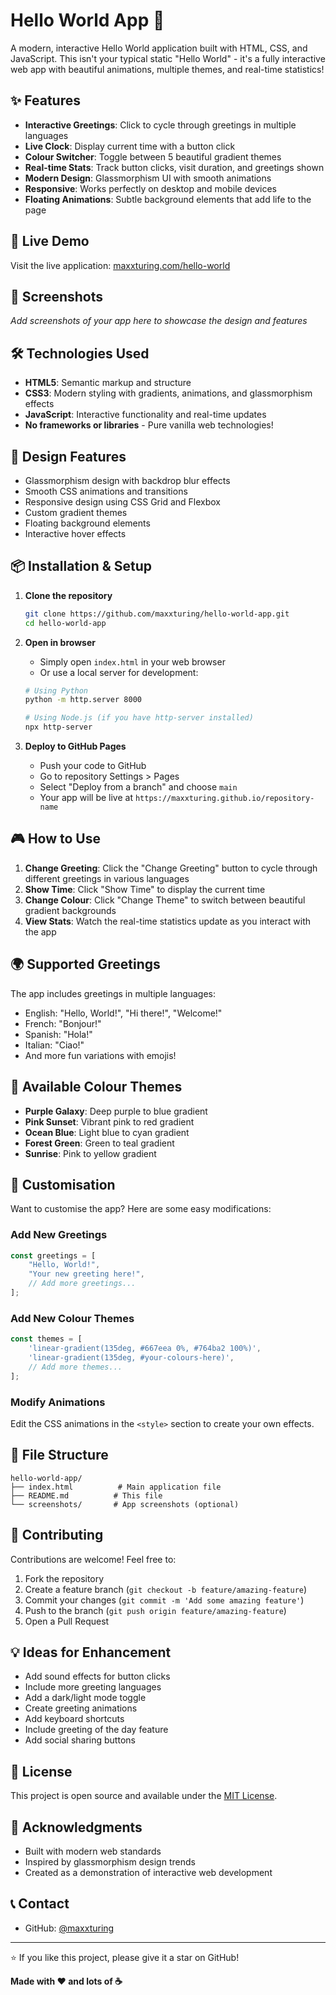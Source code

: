 # Hello World App 🌟

A modern, interactive Hello World application built with HTML, CSS, and JavaScript. This isn't your typical static "Hello World" - it's a fully interactive web app with beautiful animations, multiple themes, and real-time statistics!

## ✨ Features

- **Interactive Greetings**: Click to cycle through greetings in multiple languages
- **Live Clock**: Display current time with a button click
- **Colour Switcher**: Toggle between 5 beautiful gradient themes
- **Real-time Stats**: Track button clicks, visit duration, and greetings shown
- **Modern Design**: Glassmorphism UI with smooth animations
- **Responsive**: Works perfectly on desktop and mobile devices
- **Floating Animations**: Subtle background elements that add life to the page

## 🚀 Live Demo

Visit the live application: [maxxturing.com/hello-world](https://maxxturing.com/hello-world/)

## 📱 Screenshots

*Add screenshots of your app here to showcase the design and features*

## 🛠️ Technologies Used

- **HTML5**: Semantic markup and structure
- **CSS3**: Modern styling with gradients, animations, and glassmorphism effects
- **JavaScript**: Interactive functionality and real-time updates
- **No frameworks or libraries** - Pure vanilla web technologies!

## 🎨 Design Features

- Glassmorphism design with backdrop blur effects
- Smooth CSS animations and transitions
- Responsive design using CSS Grid and Flexbox
- Custom gradient themes
- Floating background elements
- Interactive hover effects

## 📦 Installation & Setup

1. **Clone the repository**
   ```bash
   git clone https://github.com/maxxturing/hello-world-app.git
   cd hello-world-app
   ```

2. **Open in browser**
   - Simply open `index.html` in your web browser
   - Or use a local server for development:
   ```bash
   # Using Python
   python -m http.server 8000
   
   # Using Node.js (if you have http-server installed)
   npx http-server
   ```

3. **Deploy to GitHub Pages**
   - Push your code to GitHub
   - Go to repository Settings > Pages
   - Select "Deploy from a branch" and choose `main`
   - Your app will be live at `https://maxxturing.github.io/repository-name`

## 🎮 How to Use

1. **Change Greeting**: Click the "Change Greeting" button to cycle through different greetings in various languages
2. **Show Time**: Click "Show Time" to display the current time
3. **Change Colour**: Click "Change Theme" to switch between beautiful gradient backgrounds
4. **View Stats**: Watch the real-time statistics update as you interact with the app

## 🌍 Supported Greetings

The app includes greetings in multiple languages:
- English: "Hello, World!", "Hi there!", "Welcome!"
- French: "Bonjour!"
- Spanish: "Hola!"
- Italian: "Ciao!"
- And more fun variations with emojis!

## 🎨 Available Colour Themes

- **Purple Galaxy**: Deep purple to blue gradient
- **Pink Sunset**: Vibrant pink to red gradient  
- **Ocean Blue**: Light blue to cyan gradient
- **Forest Green**: Green to teal gradient
- **Sunrise**: Pink to yellow gradient

## 🔧 Customisation

Want to customise the app? Here are some easy modifications:

### Add New Greetings
```javascript
const greetings = [
    "Hello, World!",
    "Your new greeting here!",
    // Add more greetings...
];
```

### Add New Colour Themes
```javascript
const themes = [
    'linear-gradient(135deg, #667eea 0%, #764ba2 100%)',
    'linear-gradient(135deg, #your-colours-here)',
    // Add more themes...
];
```

### Modify Animations
Edit the CSS animations in the `<style>` section to create your own effects.

## 📁 File Structure

```
hello-world-app/
├── index.html          # Main application file
├── README.md          # This file
└── screenshots/       # App screenshots (optional)
```

## 🤝 Contributing

Contributions are welcome! Feel free to:

1. Fork the repository
2. Create a feature branch (`git checkout -b feature/amazing-feature`)
3. Commit your changes (`git commit -m 'Add some amazing feature'`)
4. Push to the branch (`git push origin feature/amazing-feature`)
5. Open a Pull Request

## 💡 Ideas for Enhancement

- Add sound effects for button clicks
- Include more greeting languages
- Add a dark/light mode toggle
- Create greeting animations
- Add keyboard shortcuts
- Include greeting of the day feature
- Add social sharing buttons

## 📄 License

This project is open source and available under the [MIT License](LICENSE).

## 🙏 Acknowledgments

- Built with modern web standards
- Inspired by glassmorphism design trends
- Created as a demonstration of interactive web development

## 📞 Contact

- GitHub: [@maxxturing](https://github.com/maxxturing)

---

⭐ If you like this project, please give it a star on GitHub!

**Made with ❤️ and lots of ☕**
